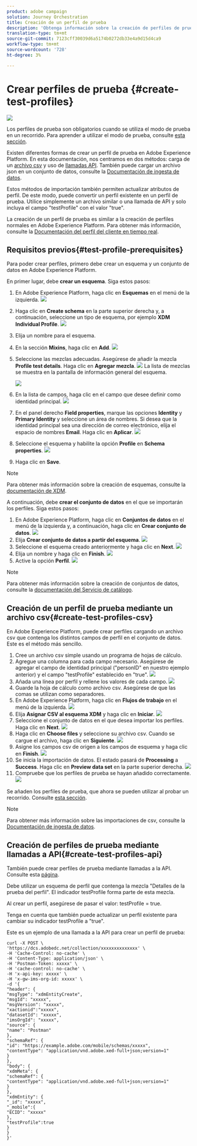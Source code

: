 ```yaml
---
product: adobe campaign
solution: Journey Orchestration
title: Creación de un perfil de prueba
description: 'Obtenga información sobre la creación de perfiles de prueba '
translation-type: tm+mt
source-git-commit: 7123cff30039d6a5174b0272db33e4a9d15d4ca9
workflow-type: tm+mt
source-wordcount: '728'
ht-degree: 3%

---
```



# Crear perfiles de prueba {#create-test-profiles}

![](../assets/do-not-localize/badge.png)

Los perfiles de prueba son obligatorios cuando se utiliza el modo de prueba en un recorrido. Para aprender a utilizar el modo de prueba, consulte [esta sección](../building-journeys/testing-the-journey.md).

Existen diferentes formas de crear un perfil de prueba en Adobe Experience Platform. En esta documentación, nos centramos en dos métodos: carga de un [archivo csv](../building-journeys/creating-test-profiles.md#create-test-profiles-csv) y uso de [llamadas API](../building-journeys/creating-test-profiles.md#create-test-profiles-api). También puede cargar un archivo json en un conjunto de datos, consulte la [Documentación de ingesta de datos](https://experienceleague.adobe.com/docs/experience-platform/ingestion/tutorials/ingest-batch-data.html#add-data-to-dataset).

Estos métodos de importación también permiten actualizar atributos de perfil. De este modo, puede convertir un perfil existente en un perfil de prueba. Utilice simplemente un archivo similar o una llamada de API y solo incluya el campo &quot;testProfile&quot; con el valor &quot;true&quot;.

La creación de un perfil de prueba es similar a la creación de perfiles normales en Adobe Experience Platform. Para obtener más información, consulte la [Documentación del perfil del cliente en tiempo real](https://experienceleague.adobe.com/docs/experience-platform/profile/home.html).

## Requisitos previos{#test-profile-prerequisites}

Para poder crear perfiles, primero debe crear un esquema y un conjunto de datos en Adobe Experience Platform.

En primer lugar, debe **crear un esquema**. Siga estos pasos:

1. En Adobe Experience Platform, haga clic en **Esquemas** en el menú de la izquierda.
   ![](../assets/test-profiles-0.png)
1. Haga clic en **Create schema** en la parte superior derecha y, a continuación, seleccione un tipo de esquema, por ejemplo **XDM Individual Profile**.
   ![](../assets/test-profiles-1.png)
1. Elija un nombre para el esquema.
1. En la sección **Mixins**, haga clic en **Add**.
   ![](../assets/test-profiles-1-bis.png)
1. Seleccione las mezclas adecuadas. Asegúrese de añadir la mezcla **Profile test details**. Haga clic en **Agregar mezcla**.
   ![](../assets/test-profiles-1-ter.png)
La lista de mezclas se muestra en la pantalla de información general del esquema.

   ![](../assets/test-profiles-2.png)
1. En la lista de campos, haga clic en el campo que desee definir como identidad principal.
   ![](../assets/test-profiles-3.png)
1. En el panel derecho **Field properties**, marque las opciones **Identity** y **Primary Identity** y seleccione un área de nombres. Si desea que la identidad principal sea una dirección de correo electrónico, elija el espacio de nombres **Email**. Haga clic en **Aplicar**.
   ![](../assets/test-profiles-4.png)
1. Seleccione el esquema y habilite la opción **Profile** en **Schema properties**.
   ![](../assets/test-profiles-5.png)
1. Haga clic en **Save**.

>[!NOTE]
>
>Para obtener más información sobre la creación de esquemas, consulte la [documentación de XDM](https://experienceleague.adobe.com/docs/experience-platform/xdm/ui/resources/schemas.html#prerequisites).

A continuación, debe **crear el conjunto de datos** en el que se importarán los perfiles. Siga estos pasos:

1. En Adobe Experience Platform, haga clic en **Conjuntos de datos** en el menú de la izquierda y, a continuación, haga clic en **Crear conjunto de datos**.
   ![](../assets/test-profiles-6.png)
1. Elija **Crear conjunto de datos a partir del esquema**.
   ![](../assets/test-profiles-7.png)
1. Seleccione el esquema creado anteriormente y haga clic en **Next**.
   ![](../assets/test-profiles-8.png)
1. Elija un nombre y haga clic en **Finish**.
   ![](../assets/test-profiles-9.png)
1. Active la opción **Perfil**.
   ![](../assets/test-profiles-10.png)

>[!NOTE]
>
> Para obtener más información sobre la creación de conjuntos de datos, consulte la [documentación del Servicio de catálogo](https://experienceleague.adobe.com/docs/experience-platform/catalog/datasets/user-guide.html#getting-started).

## Creación de un perfil de prueba mediante un archivo csv{#create-test-profiles-csv}

En Adobe Experience Platform, puede crear perfiles cargando un archivo csv que contenga los distintos campos de perfil en el conjunto de datos. Este es el método más sencillo.

1. Cree un archivo csv simple usando un programa de hojas de cálculo.
1. Agregue una columna para cada campo necesario. Asegúrese de agregar el campo de identidad principal (&quot;personID&quot; en nuestro ejemplo anterior) y el campo &quot;testProfile&quot; establecido en &quot;true&quot;.
   ![](../assets/test-profiles-11.png)
1. Añada una línea por perfil y rellene los valores de cada campo.
   ![](../assets/test-profiles-12.png)
1. Guarde la hoja de cálculo como archivo csv. Asegúrese de que las comas se utilizan como separadores.
1. En Adobe Experience Platform, haga clic en **Flujos de trabajo** en el menú de la izquierda.
   ![](../assets/test-profiles-14.png)
1. Elija **Asignar CSV al esquema XDM** y haga clic en **Iniciar**.
   ![](../assets/test-profiles-16.png)
1. Seleccione el conjunto de datos en el que desea importar los perfiles. Haga clic en **Next**.
   ![](../assets/test-profiles-17.png)
1. Haga clic en **Choose files** y seleccione su archivo csv. Cuando se cargue el archivo, haga clic en **Siguiente**.
   ![](../assets/test-profiles-18.png)
1. Asigne los campos csv de origen a los campos de esquema y haga clic en **Finish**.
   ![](../assets/test-profiles-19.png)
1. Se inicia la importación de datos. El estado pasará de **Processing** a **Success**. Haga clic en **Preview data set** en la parte superior derecha.
   ![](../assets/test-profiles-20.png)
1. Compruebe que los perfiles de prueba se hayan añadido correctamente.
   ![](../assets/test-profiles-21.png)

Se añaden los perfiles de prueba, que ahora se pueden utilizar al probar un recorrido. Consulte [esta sección](../building-journeys/testing-the-journey.md).
>[!NOTE]
>
> Para obtener más información sobre las importaciones de csv, consulte la [Documentación de ingesta de datos](https://experienceleague.adobe.com/docs/experience-platform/ingestion/tutorials/map-a-csv-file.html#tutorials).

## Creación de perfiles de prueba mediante llamadas a API{#create-test-profiles-api}

También puede crear perfiles de prueba mediante llamadas a la API. Consulte esta [página](https://docs.adobe.com/content/help/es-ES/experience-platform/profile/home.html).

Debe utilizar un esquema de perfil que contenga la mezcla &quot;Detalles de la prueba del perfil&quot;. El indicador testProfile forma parte de esta mezcla.

Al crear un perfil, asegúrese de pasar el valor: testProfile = true.

Tenga en cuenta que también puede actualizar un perfil existente para cambiar su indicador testProfile a &quot;true&quot;.

Este es un ejemplo de una llamada a la API para crear un perfil de prueba:

```
curl -X POST \
'https://dcs.adobedc.net/collection/xxxxxxxxxxxxxx' \
-H 'Cache-Control: no-cache' \
-H 'Content-Type: application/json' \
-H 'Postman-Token: xxxxx' \
-H 'cache-control: no-cache' \
-H 'x-api-key: xxxxx' \
-H 'x-gw-ims-org-id: xxxxx' \
-d '{
"header": {
"msgType": "xdmEntityCreate",
"msgId": "xxxxx",
"msgVersion": "xxxxx",
"xactionid":"xxxxx",
"datasetId": "xxxxx",
"imsOrgId": "xxxxx",
"source": {
"name": "Postman"
},
"schemaRef": {
"id": "https://example.adobe.com/mobile/schemas/xxxxx",
"contentType": "application/vnd.adobe.xed-full+json;version=1"
}
},
"body": {
"xdmMeta": {
"schemaRef": {
"contentType": "application/vnd.adobe.xed-full+json;version=1"
}
},
"xdmEntity": {
"_id": "xxxxx",
"_mobile":{
"ECID": "xxxxx"
},
"testProfile":true
}
}
}'
```

